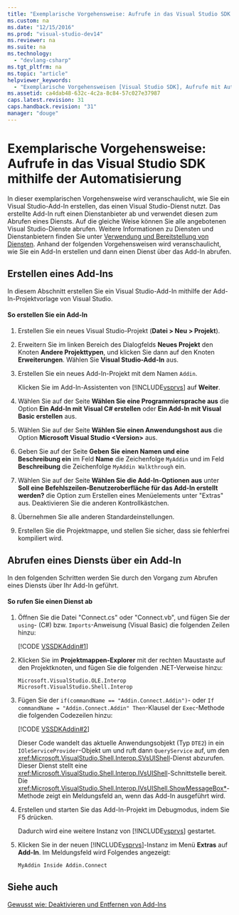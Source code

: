 ```yaml
---
title: "Exemplarische Vorgehensweise: Aufrufe in das Visual Studio SDK mithilfe der Automatisierung"
ms.custom: na
ms.date: "12/15/2016"
ms.prod: "visual-studio-dev14"
ms.reviewer: na
ms.suite: na
ms.technology: 
  - "devlang-csharp"
ms.tgt_pltfrm: na
ms.topic: "article"
helpviewer_keywords: 
  - "Exemplarische Vorgehensweisen [Visual Studio SDK], Aufrufe mit Automatisierung"
ms.assetid: ca4dab48-632c-4c2a-8c84-57c027e37987
caps.latest.revision: 31
caps.handback.revision: "31"
manager: "douge"
---
```

# Exemplarische Vorgehensweise: Aufrufe in das Visual Studio SDK mithilfe der Automatisierung
In dieser exemplarischen Vorgehensweise wird veranschaulicht, wie Sie ein Visual Studio\-Add\-In erstellen, das einen Visual Studio\-Dienst nutzt. Das erstellte Add\-In ruft einen Dienstanbieter ab und verwendet diesen zum Abrufen eines Diensts. Auf die gleiche Weise können Sie alle angebotenen Visual Studio\-Dienste abrufen. Weitere Informationen zu Diensten und Dienstanbietern finden Sie unter [Verwendung und Bereitstellung von Diensten](../Topic/Using%20and%20Providing%20Services.md). Anhand der folgenden Vorgehensweisen wird veranschaulicht, wie Sie ein Add\-In erstellen und dann einen Dienst über das Add\-In abrufen.  
  
## Erstellen eines Add\-Ins  
 In diesem Abschnitt erstellen Sie ein Visual Studio\-Add\-In mithilfe der Add\-In\-Projektvorlage von Visual Studio.  
  
#### So erstellen Sie ein Add\-In  
  
1.  Erstellen Sie ein neues Visual Studio\-Projekt \(**Datei \> Neu \> Projekt**\).  
  
2.  Erweitern Sie im linken Bereich des Dialogfelds **Neues Projekt** den Knoten **Andere Projekttypen**, und klicken Sie dann auf den Knoten **Erweiterungen**. Wählen Sie **Visual Studio\-Add\-In** aus.  
  
3.  Erstellen Sie ein neues Add\-In\-Projekt mit dem Namen `Addin`.  
  
     Klicken Sie im Add\-In\-Assistenten von [!INCLUDE[vsprvs](../assembler/masm/includes/vsprvs_md.md)] auf **Weiter**.  
  
4.  Wählen Sie auf der Seite **Wählen Sie eine Programmiersprache aus** die Option **Ein Add\-In mit Visual C\# erstellen** oder **Ein Add\-In mit Visual Basic erstellen** aus.  
  
5.  Wählen Sie auf der Seite **Wählen Sie einen Anwendungshost aus** die Option **Microsoft Visual Studio \<Version\>** aus.  
  
6.  Geben Sie auf der Seite **Geben Sie einen Namen und eine Beschreibung ein** im Feld **Name** die Zeichenfolge `MyAddin` und im Feld **Beschreibung** die Zeichenfolge `MyAddin Walkthrough` ein.  
  
7.  Wählen Sie auf der Seite **Wählen Sie die Add\-In\-Optionen aus** unter **Soll eine Befehlszeilen\-Benutzeroberfläche für das Add\-In erstellt werden?** die Option zum Erstellen eines Menüelements unter "Extras" aus. Deaktivieren Sie die anderen Kontrollkästchen.  
  
8.  Übernehmen Sie alle anderen Standardeinstellungen.  
  
9. Erstellen Sie die Projektmappe, und stellen Sie sicher, dass sie fehlerfrei kompiliert wird.  
  
## Abrufen eines Diensts über ein Add\-In  
 In den folgenden Schritten werden Sie durch den Vorgang zum Abrufen eines Diensts über Ihr Add\-In geführt.  
  
#### So rufen Sie einen Dienst ab  
  
1.  Öffnen Sie die Datei "Connect.cs" oder "Connect.vb", und fügen Sie der `using`\- \(C\#\) bzw. `Imports`\-Anweisung \(Visual Basic\) die folgenden Zeilen hinzu:  
  
     [!CODE [VSSDKAddin#1](../CodeSnippet/VS_Snippets_VSSDK/vssdkaddin#1)]  
  
2.  Klicken Sie im **Projektmappen\-Explorer** mit der rechten Maustaste auf den Projektknoten, und fügen Sie die folgenden .NET\-Verweise hinzu:  
  
    ```  
    Microsoft.VisualStudio.OLE.Interop Microsoft.VisualStudio.Shell.Interop  
    ```  
  
3.  Fügen Sie der `if(commandName == "Addin.Connect.Addin")`\- oder `If commandName = "Addin.Connect.Addin" Then`\-Klausel der `Exec`\-Methode die folgenden Codezeilen hinzu:  
  
     [!CODE [VSSDKAddin#2](../CodeSnippet/VS_Snippets_VSSDK/vssdkaddin#2)]  
  
     Dieser Code wandelt das aktuelle Anwendungsobjekt \(Typ `DTE2`\) in ein `IOleServiceProvider`\-Objekt um und ruft dann `QueryService` auf, um den <xref:Microsoft.VisualStudio.Shell.Interop.SVsUIShell>\-Dienst abzurufen. Dieser Dienst stellt eine <xref:Microsoft.VisualStudio.Shell.Interop.IVsUIShell>\-Schnittstelle bereit. Die <xref:Microsoft.VisualStudio.Shell.Interop.IVsUIShell.ShowMessageBox*>\-Methode zeigt ein Meldungsfeld an, wenn das Add\-In ausgeführt wird.  
  
4.  Erstellen und starten Sie das Add\-In\-Projekt im Debugmodus, indem Sie F5 drücken.  
  
     Dadurch wird eine weitere Instanz von [!INCLUDE[vsprvs](../assembler/masm/includes/vsprvs_md.md)] gestartet.  
  
5.  Klicken Sie in der neuen [!INCLUDE[vsprvs](../assembler/masm/includes/vsprvs_md.md)]\-Instanz im Menü **Extras** auf **Add\-In**. Im Meldungsfeld wird Folgendes angezeigt:  
  
    ```  
    MyAddin Inside Addin.Connect  
    ```  
  
## Siehe auch  
 [Gewusst wie: Deaktivieren und Entfernen von Add\-Ins](../Topic/How%20to:%20Deactivate%20and%20Remove%20an%20Add-In.md)